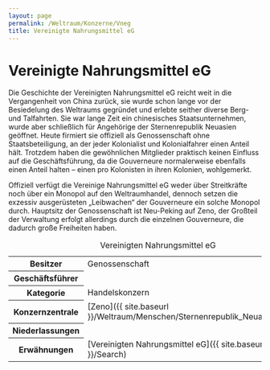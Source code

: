 ```yaml
---
layout: page
permalink: /Weltraum/Konzerne/Vneg
title: Vereinigte Nahrungsmittel eG
---
```



# Vereinigte Nahrungsmittel eG


Die Geschichte der Vereinigten Nahrungsmittel eG reicht weit in die Vergangenheit von China zurück, sie wurde schon lange vor der Besiedelung des Weltraums gegründet und erlebte seither diverse Berg- und Talfahrten. Sie war lange Zeit ein chinesisches Staatsunternehmen, wurde aber schließlich für Angehörige der Sternenrepublik Neuasien geöffnet. Heute firmiert sie offiziell als Genossenschaft ohne Staatsbeteiligung, an der jeder Kolonialist und Kolonialfahrer einen Anteil hält. Trotzdem haben die gewöhnlichen Mitglieder praktisch keinen Einfluss auf die Geschäftsführung, da die Gouverneure normalerweise ebenfalls einen Anteil halten – einen pro Kolonisten in ihren Kolonien, wohlgemerkt.

Offiziell verfügt die Vereinige Nahrungsmittel eG weder über Streitkräfte noch über ein Monopol auf den Weltraumhandel, dennoch setzen die exzessiv ausgerüsteten „Leibwachen“ der Gouverneure ein solche Monopol durch. Hauptsitz der Genossenschaft ist Neu-Peking auf Zeno, der Großteil der Verwaltung erfolgt allerdings durch die einzelnen Gouverneure, die dadurch große Freiheiten haben.


<aside>
<table data-type="konzern">
<caption>Vereinigten Nahrungsmittel eG</caption>
<tbody>
<tr><th>Besitzer</th><td>Genossenschaft</td></tr>
<tr><th>Geschäftsführer</th><td> </td></tr>
<tr><th>Kategorie</th><td>Handelskonzern</td></tr>
<tr><th>Konzernzentrale</th><td>[Zeno]({{ site.baseurl }}/Weltraum/Menschen/Sternenrepublik_Neuasien/Zeno)</td></tr>
<tr><th>Niederlassungen</th><td> </td></tr>
<tr><th>Erwähnungen</th><td>[Vereinigten Nahrungsmittel eG]({{ site.baseurl }}/Search)</td></tr>
</tbody>
</table>
</aside>

